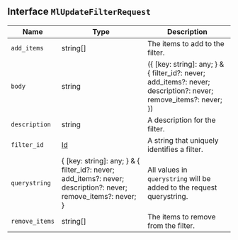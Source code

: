 ## Interface `MlUpdateFilterRequest`

| Name | Type | Description |
| - | - | - |
| `add_items` | string[] | The items to add to the filter. |
| `body` | string | ({ [key: string]: any; } & { filter_id?: never; add_items?: never; description?: never; remove_items?: never; }) | All values in `body` will be added to the request body. |
| `description` | string | A description for the filter. |
| `filter_id` | [Id](./Id.md) | A string that uniquely identifies a filter. |
| `querystring` | { [key: string]: any; } & { filter_id?: never; add_items?: never; description?: never; remove_items?: never; } | All values in `querystring` will be added to the request querystring. |
| `remove_items` | string[] | The items to remove from the filter. |
